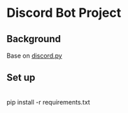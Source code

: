 # Discord Bot Project
## Background
Base on [discord.py](https://discordpy.readthedocs.io/) 
## Set up
<br>
pip install -r requirements.txt
